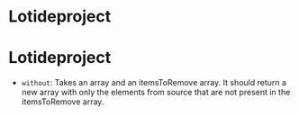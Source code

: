 # Lotideproject
# Lotideproject

* `without`: Takes an array and an itemsToRemove array. It should return a new array with only the elements from source that are not present in the itemsToRemove array.
